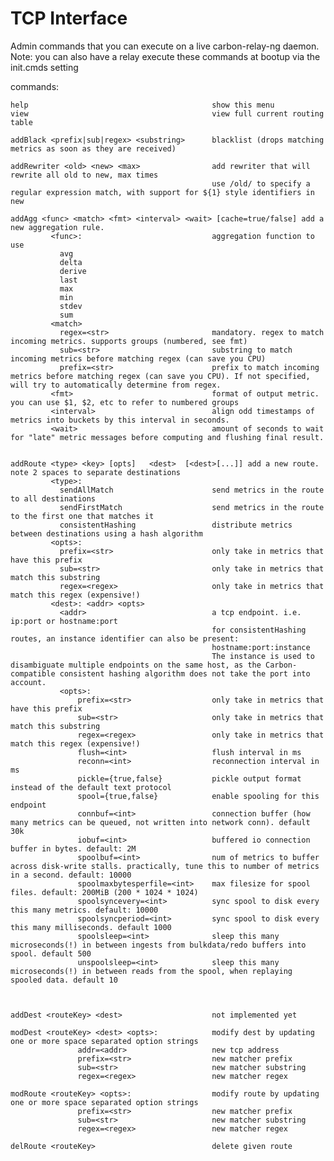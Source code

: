 # TCP Interface

Admin commands that you can execute on a live carbon-relay-ng daemon.
Note: you can also have a relay execute these commands at bootup via the init.cmds setting


commands:

    help                                         show this menu
    view                                         view full current routing table

    addBlack <prefix|sub|regex> <substring>      blacklist (drops matching metrics as soon as they are received)

    addRewriter <old> <new> <max>                add rewriter that will rewrite all old to new, max times
                                                 use /old/ to specify a regular expression match, with support for ${1} style identifiers in new

    addAgg <func> <match> <fmt> <interval> <wait> [cache=true/false] add a new aggregation rule.
             <func>:                             aggregation function to use
               avg
               delta
               derive
               last
               max
               min
               stdev
               sum
             <match>
               regex=<str>                       mandatory. regex to match incoming metrics. supports groups (numbered, see fmt)
               sub=<str>                         substring to match incoming metrics before matching regex (can save you CPU)
               prefix=<str>                      prefix to match incoming metrics before matching regex (can save you CPU). If not specified, will try to automatically determine from regex.
             <fmt>                               format of output metric. you can use $1, $2, etc to refer to numbered groups
             <interval>                          align odd timestamps of metrics into buckets by this interval in seconds.
             <wait>                              amount of seconds to wait for "late" metric messages before computing and flushing final result.


    addRoute <type> <key> [opts]   <dest>  [<dest>[...]] add a new route. note 2 spaces to separate destinations
             <type>:
               sendAllMatch                      send metrics in the route to all destinations
               sendFirstMatch                    send metrics in the route to the first one that matches it
               consistentHashing                 distribute metrics between destinations using a hash algorithm
             <opts>:
               prefix=<str>                      only take in metrics that have this prefix
               sub=<str>                         only take in metrics that match this substring
               regex=<regex>                     only take in metrics that match this regex (expensive!)
             <dest>: <addr> <opts>
               <addr>                            a tcp endpoint. i.e. ip:port or hostname:port
                                                 for consistentHashing routes, an instance identifier can also be present:
                                                 hostname:port:instance
                                                 The instance is used to disambiguate multiple endpoints on the same host, as the Carbon-compatible consistent hashing algorithm does not take the port into account.
               <opts>:
                   prefix=<str>                  only take in metrics that have this prefix
                   sub=<str>                     only take in metrics that match this substring
                   regex=<regex>                 only take in metrics that match this regex (expensive!)
                   flush=<int>                   flush interval in ms
                   reconn=<int>                  reconnection interval in ms
                   pickle={true,false}           pickle output format instead of the default text protocol
                   spool={true,false}            enable spooling for this endpoint
                   connbuf=<int>                 connection buffer (how many metrics can be queued, not written into network conn). default 30k
                   iobuf=<int>                   buffered io connection buffer in bytes. default: 2M
                   spoolbuf=<int>                num of metrics to buffer across disk-write stalls. practically, tune this to number of metrics in a second. default: 10000
                   spoolmaxbytesperfile=<int>    max filesize for spool files. default: 200MiB (200 * 1024 * 1024)
                   spoolsyncevery=<int>          sync spool to disk every this many metrics. default: 10000
                   spoolsyncperiod=<int>         sync spool to disk every this many milliseconds. default 1000
                   spoolsleep=<int>              sleep this many microseconds(!) in between ingests from bulkdata/redo buffers into spool. default 500
                   unspoolsleep=<int>            sleep this many microseconds(!) in between reads from the spool, when replaying spooled data. default 10



    addDest <routeKey> <dest>                    not implemented yet

    modDest <routeKey> <dest> <opts>:            modify dest by updating one or more space separated option strings
                   addr=<addr>                   new tcp address
                   prefix=<str>                  new matcher prefix
                   sub=<str>                     new matcher substring
                   regex=<regex>                 new matcher regex

    modRoute <routeKey> <opts>:                  modify route by updating one or more space separated option strings
                   prefix=<str>                  new matcher prefix
                   sub=<str>                     new matcher substring
                   regex=<regex>                 new matcher regex

    delRoute <routeKey>                          delete given route
